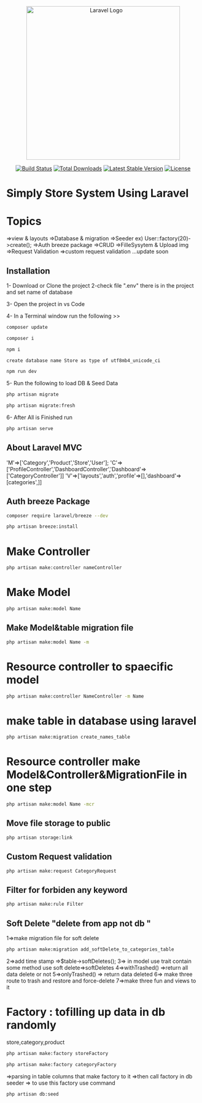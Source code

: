 <p align="center"><a href="https://laravel.com" target="_blank"><img src="https://raw.githubusercontent.com/laravel/art/master/logo-lockup/5%20SVG/2%20CMYK/1%20Full%20Color/laravel-logolockup-cmyk-red.svg" width="400" alt="Laravel Logo"></a></p>

<p align="center">
<a href="https://github.com/laravel/framework/actions"><img src="https://github.com/laravel/framework/workflows/tests/badge.svg" alt="Build Status"></a>
<a href="https://packagist.org/packages/laravel/framework"><img src="https://img.shields.io/packagist/dt/laravel/framework" alt="Total Downloads"></a>
<a href="https://packagist.org/packages/laravel/framework"><img src="https://img.shields.io/packagist/v/laravel/framework" alt="Latest Stable Version"></a>
<a href="https://packagist.org/packages/laravel/framework"><img src="https://img.shields.io/packagist/l/laravel/framework" alt="License"></a>
</p>

# Simply Store System Using Laravel

# Topics
=>view & layouts
=>Database & migration
=>Seeder ex) User::factory(20)->create(); 
=>Auth breeze package
=>CRUD 
=>FilleSysytem & Upload img
=>Request Validation
=>custom request validation
...update soon

## Installation
1- Download or Clone the project
2-check file ".env" there is in the project and set name of database

3- Open the project in vs Code 

4- In a Terminal window run the following >>

```bash
composer update
```
```bash
composer i
```
```bash
npm i
```
```bash
create database name Store as type of utf8mb4_unicode_ci
```
```bash
npm run dev
```
5- Run the following to load DB & Seed Data
```bash
php artisan migrate
```
```bash
php artisan migrate:fresh
```
6- After All is Finished run
```bash
php artisan serve
```


## About Laravel MVC
'M'=>['Category','Product','Store','User'];
'C'=>['ProfileController','DashboardController','Dashboard'=>['CategoryController']]
'V'=>['layouts','auth','profile'=>[],'dashboard'=>[categories',]]

## Auth breeze Package
```bash
composer require laravel/breeze --dev
```
```bash
php artisan breeze:install
```

# Make Controller
```bash
php artisan make:controller nameController
``` 

# Make Model
```bash
php artisan make:model Name
```

## Make Model&table migration file
```bash
php artisan make:model Name -m
```

# Resource controller to spaecific model
```bash
php artisan make:controller NameController -m Name
```

# make table in database using laravel
```bash
php artisan make:migration create_names_table
```

# Resource controller make Model&Controller&MigrationFile  in one step
```bash
php artisan make:model Name -mcr
```
## Move file storage to public
```bash
php artisan storage:link
```
## Custom Request validation
```bash
php artisan make:request CategoryRequest
```
## Filter for forbiden any keyword
```bash
php artisan make:rule Filter
```
## Soft Delete "delete from app not db "
1=>make migration file for soft delete

```bash
php artisan make:migration add_softDelete_to_categories_table
```
2=>add time stamp =>$table->softDeletes();
3=> in model use trait contain some method use soft delete=>softDeletes
4=>withTrashed() =>return all data delete or not
5=>onlyTrashed() => return data deleted
6=> make three route to trash and restore and force-delete
7=>make three fun and views to it 

# Factory : tofilling up  data in db randomly
store,category,product

```bash
php artisan make:factory storeFactory
```
```bash
php artisan make:factory categoryFactory
```
=>parsing in table columns that make factory to it 
=>then call factory in db seeder
=> to use this factory use command
```bash
php artisan db:seed
```


